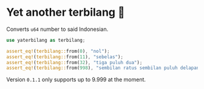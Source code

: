 # Yet another terbilang 🤷

Converts `u64` number to said Indonesian.

```rust
use yaterbilang as terbilang;

assert_eq!(terbilang::from(0), "nol");
assert_eq!(terbilang::from(11), "sebelas");
assert_eq!(terbilang::from(32), "tiga puluh dua");
assert_eq!(terbilang::from(998), "sembilan ratus sembilan puluh delapan");
```

Version `0.1.1` only supports up to 9.999 at the moment.
